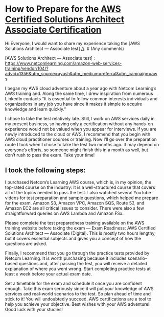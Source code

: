 # How to Prepare for the [AWS Certified Solutions Architect Associate Certification]

[//]: # (Any comments)

[AWS Certified Solutions Architect Associate Certification]: <https://www.netcomlearning.com/amazon-web-services-training/vendor/104/?advid=1356&utm_source=ayush&utm_medium=referral&utm_campaign=aws>

Hi Everyone, I would want to share my experience taking the [AWS Solutions Architect — Associate test]
[//]: # (Any comments)

[AWS Solutions Architect — Associate test] : <https://www.netcomlearning.com/amazon-web-services-training/vendor/104/?advid=1356&utm_source=ayush&utm_medium=referral&utm_campaign=aws>


I began my AWS cloud adventure about a year ago with Netcom Learning’s AWS training and. Along the same time, I drew inspiration from numerous LinkedIn contacts
“It is essential to follow common interests individuals and organizations in any job you have since it makes it simple to acquire knowledge and learn quickly.”

I chose to take the test relatively late. Still, I work on AWS services daily in my present business, so having only a certification without any hands-on experience would not be valued when you appear for interviews. If you are newly introduced to the cloud or AWS, I recommend that you begin with AWS cloud practitioner courses or training.
Now I’ll go over the preparation route I took when I chose to take the test two months ago. It may depend on everyone’s efforts, so someone might finish this in a month as well, but don’t rush to pass the exam. Take your time!

## I took the following steps:

I purchased Netcom’s Learning AWS course, which is, in my opinion, the top-rated course on the industry: It is a well-structured course that covers all of the topics needed to pass the test. I also watched several YouTube videos for test preparation and sample questions, which helped me prepare for the exam.
Amazon S3, Amazon VPC, Amazon SQS, Route 53, and Amazon EC2 are all critical issues to consider. There were also a few straightforward queries on AWS Lambda and Amazon FSx.

Please complete the test preparedness training available on the AWS training website before taking the exam — Exam Readiness: AWS Certified Solutions Architect — Associate (Digital). This is mostly two hours lengthy, but it covers essential subjects and gives you a concept of how the questions are asked.

Finally, I recommend that you go through the practice tests provided by Netcom Learning. It is worth purchasing because it includes scenario-based questions and, after passing the test, you will receive a detailed explanation of where you went wrong. Start completing practice tests at least a week before your actual exam date.

Set a timetable for the exam and schedule it once you are confident enough. Take this exam seriously since it will put your knowledge of AWS services and real-world scenarios to the test. So plan ahead of time and stick to it! You will undoubtedly succeed.
AWS certifications are a tool to help you achieve your objective. Best wishes with your AWS adventure! Good luck with your studies!







